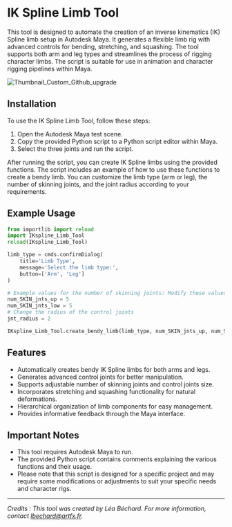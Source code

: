 # IK Spline Limb Tool

This tool is designed to automate the creation of an inverse kinematics (IK) Spline limb setup in Autodesk Maya. It generates a flexible limb rig with advanced controls for bending, stretching, and squashing. The tool supports both arm and leg types and streamlines the process of rigging character limbs. The script is suitable for use in animation and character rigging pipelines within Maya.

![Thumbnail_Custom_Github_upgrade](https://github.com/Lobeby/IK_Spline_Limb_Tool/assets/94933916/d59117e3-26ee-49ea-bbb3-a72e4e953fa5)

## Installation

To use the IK Spline Limb Tool, follow these steps:

1. Open the Autodesk Maya test scene.
2. Copy the provided Python script to a Python script editor within Maya.
3. Select the three joints and run the script.

After running the script, you can create IK Spline limbs using the provided functions. The script includes an example of how to use these functions to create a bendy limb. You can customize the limb type (arm or leg), the number of skinning joints, and the joint radius according to your requirements.

## Example Usage

```python
from importlib import reload
import IKspline_Limb_Tool
reload(IKspline_Limb_Tool)

limb_type = cmds.confirmDialog(
    title='Limb Type',
    message='Select the limb type:',
    button=['Arm', 'Leg']
)

# Example values for the number of skinning joints: Modify these values as needed
num_SKIN_jnts_up = 5
num_SKIN_jnts_low = 5
# Change the radius of the control joints
jnt_radius = 2

IKspline_Limb_Tool.create_bendy_limb(limb_type, num_SKIN_jnts_up, num_SKIN_jnts_low, jnt_radius)
```

## Features

- Automatically creates bendy IK Spline limbs for both arms and legs.
- Generates advanced control joints for better manipulation.
- Supports adjustable number of skinning joints and control joints size.
- Incorporates stretching and squashing functionality for natural deformations.
- Hierarchical organization of limb components for easy management.
- Provides informative feedback through the Maya interface.

## Important Notes

- This tool requires Autodesk Maya to run.
- The provided Python script contains comments explaining the various functions and their usage.
- Please note that this script is designed for a specific project and may require some modifications or adjustments to suit your specific needs and character rigs.

---

*Credits : This tool was created by Léa Béchard. For more information, contact lbechard@artfx.fr.*
